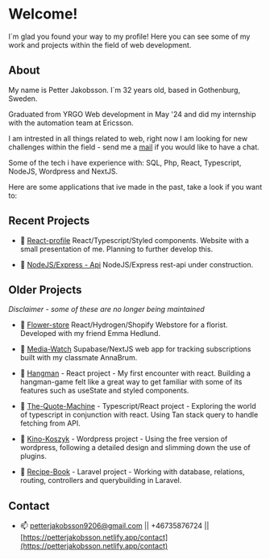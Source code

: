 # Welcome!

I´m glad you found your way to my profile! Here you can see some of my work and projects within the field of web development. 

## About

My name is Petter Jakobsson. I´m 32 years old, based in Gothenburg, Sweden. 

Graduated from YRGO Web development in May '24 and did my internship with the automation team at Ericsson.

I am intrested in all things related to web, right now I am looking for new challenges within the field - send me a [mail](mailto:petterjakobsson9206@gmail.com) if you would like to have a chat.  

Some of the tech i have experience with: SQL, Php, React, Typescript, NodeJS, Wordpress and NextJS.


Here are some applications that ive made in the past, take a look if you want to:

## Recent Projects 

- 🔧 [React-profile](https://github.com/jaken92/reactprofile) React/Typescript/Styled components. Website with a small presentation of me. Planning to further develop this.

- 🔧 [NodeJS/Express - Api](https://github.com/jaken92/nodeprofile) NodeJS/Express rest-api under construction. 

## Older Projects

*Disclaimer - some of these are no longer being maintained*

- 🌱 [Flower-store](https://github.com/jaken92/flower-store) React/Hydrogen/Shopify Webstore for a florist. Developed with my friend Emma Hedlund.

- 🌱 [Media-Watch](https://github.com/AnnaBrum/media-watch) Supabase/NextJS web app for tracking subscriptions built with my classmate AnnaBrum.

- 🌱 [Hangman](https://github.com/jaken92/hangman) - React project - My first encounter with react. Building a hangman-game felt like a great way to get familiar with some of its features such        as useState and styled components.
  
- 🌱 [The-Quote-Machine](https://github.com/jaken92/ZenQuoteMachine) - Typescript/React project - Exploring the world of typescript in conjunction with react. Using Tan stack query to handle fetching from API. 

- 🌱 [Kino-Koszyk](https://github.com/jaken92/Kino-wp) - Wordpress project - Using the free version of wordpress, following a detailed design and slimming down the use of plugins. 

- 🌱 [Recipe-Book](https://github.com/jaken92/Recipes-Book) - Laravel project - Working with database, relations, routing, controllers and querybuilding in Laravel.

## Contact

- 📫  [petterjakobsson9206@gmail.com](mailto:petterjakobsson9206@gmail.com) || +46735876724 || [https://petterjakobsson.netlify.app/contact](https://petterjakobsson.netlify.app/contact)
